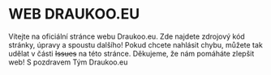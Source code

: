 <h1>WEB DRAUKOO.EU</h1>
Vítejte na oficiální stránce webu Draukoo.eu.
Zde najdete zdrojový kód stránky, úpravy a spoustu dalšího!
Pokud chcete nahlásit chybu, můžete tak udělat v části <s>Issues</s> na této stránce.
Děkujeme, že nám pomáháte zlepšit web!
S pozdravem Tým Draukoo.eu
